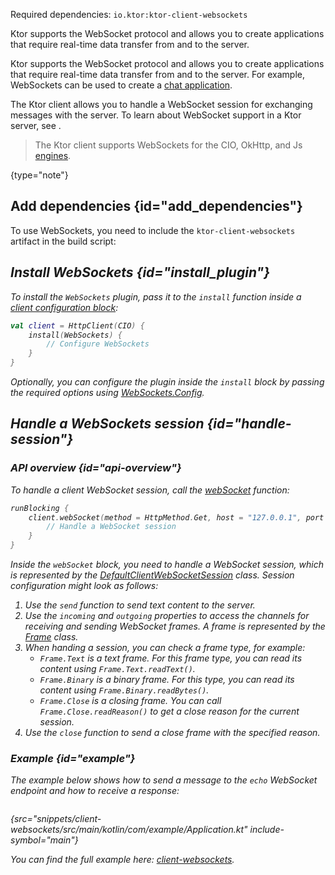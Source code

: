 [//]: # (title: Client WebSockets)

<microformat>
<p>
Required dependencies: <code>io.ktor:ktor-client-websockets</code>
</p>
<var name="example_name" value="client-websockets"/>
<include src="lib.xml" include-id="download_example"/>
</microformat>

<excerpt>
Ktor supports the WebSocket protocol and allows you to create applications that require real-time data transfer from and to the server.
</excerpt>

Ktor supports the WebSocket protocol and allows you to create applications that require real-time data transfer from and to the server. For example, WebSockets can be used to create a [chat application](getting_started_ktor_client_chat.md).

The Ktor client allows you to handle a WebSocket session for exchanging messages with the server. To learn about WebSocket support in a Ktor server, see [](websocket.md).

> The Ktor client supports WebSockets for the CIO, OkHttp, and Js [engines](http-client_engines.md).
> 
{type="note"}


## Add dependencies {id="add_dependencies"}
To use WebSockets, you need to include the `ktor-client-websockets` artifact in the build script:

<var name="artifact_name" value="ktor-client-websockets"/>
<include src="lib.xml" include-id="add_ktor_artifact"/>

## Install WebSockets {id="install_plugin"}
To install the `WebSockets` plugin, pass it to the `install` function inside a [client configuration block](client.md#configure-client):

```kotlin
val client = HttpClient(CIO) {
    install(WebSockets) {
        // Configure WebSockets
    }
}
```

Optionally, you can configure the plugin inside the `install` block by passing the required options using [WebSockets.Config](https://api.ktor.io/ktor-client/ktor-client-core/ktor-client-core/io.ktor.client.features.websocket/-web-sockets/-config/index.html).


## Handle a WebSockets session {id="handle-session"}
### API overview {id="api-overview"}

To handle a client WebSocket session, call the [webSocket](https://api.ktor.io/ktor-client/ktor-client-core/ktor-client-core/io.ktor.client.features.websocket/web-socket.html) function:

```kotlin
runBlocking {
    client.webSocket(method = HttpMethod.Get, host = "127.0.0.1", port = 8080, path = "/echo") {
        // Handle a WebSocket session
    }
}
```

Inside the `webSocket` block, you need to handle a WebSocket session, which is represented by the [DefaultClientWebSocketSession](https://api.ktor.io/ktor-client/ktor-client-core/ktor-client-core/io.ktor.client.features.websocket/-default-client-web-socket-session/index.html) class. Session configuration might look as follows:

1. Use the `send` function to send text content to the server.
2. Use the `incoming` and `outgoing` properties to access the channels for receiving and sending WebSocket frames. A frame is represented by the [Frame](https://api.ktor.io/ktor-http/ktor-http-cio/ktor-http-cio/io.ktor.http.cio.websocket/-frame/index.html) class.
3. When handing a session, you can check a frame type, for example:
    * `Frame.Text` is a text frame. For this frame type, you can read its content using `Frame.Text.readText()`.
    * `Frame.Binary` is a binary frame. For this type, you can read its content using `Frame.Binary.readBytes()`.
    * `Frame.Close` is a closing frame. You can call `Frame.Close.readReason()` to get a close reason for the current session.
4. Use the `close` function to send a close frame with the specified reason.

### Example {id="example"}

The example below shows how to send a message to the `echo` WebSocket endpoint and how to receive a response:

```kotlin
```
{src="snippets/client-websockets/src/main/kotlin/com/example/Application.kt" include-symbol="main"}

You can find the full example here: [client-websockets](https://github.com/ktorio/ktor-documentation/tree/main/codeSnippets/snippets/client-websockets).
